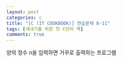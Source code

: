 ```yaml
---
layout: post
categories: c
title: "[C (IT COOKBOOK)] 연습문제 8-11"
tags: [새내기를 위한 첫 C언어 책]
comments: true
---
```


양의 정수 n을 입력하면 거꾸로 출력하는 프로그램

<script src="https://gist.github.com/Junhyeon2/5dc471cf2105988693bf84fd906a2d7b.js"></script>
